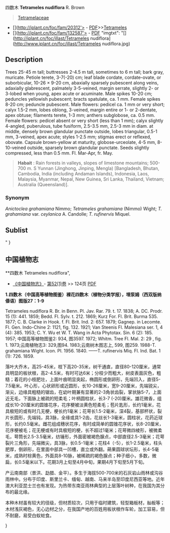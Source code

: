 四数木 **Tetrameles nudiflora** R. Brown

> [Tetramelaceae](http://www.iplant.cn/info/Tetramelaceae?t=foc)
* [](http://iplant.cn/foc/fam/20312'> - [PDF](http://iplant.cn/foc/pdf/Tetramelaceae.pdf)>>[Tetrameles](http://www.iplant.cn/info/Tetrameles?t=foc)
* [](http://iplant.cn/foc/fam/132587'> - [PDF](http://www.iplant.cn/foc/pdf/Tetrameles.pdf)
  "imgtxt": "[](http://iplant.cn/foc/illast/Tetrameles nudiflora](http://www.iplant.cn/foc/illast/Tetrameles nudiflora.jpg)

## Description

Trees 25-45 m tall; buttresses 2-4.5 m tall, sometimes to 6 m tall; bark gray, muricate. Petiole terete, 3-7(-20) cm; leaf blade cordate, cordate-ovate, or suborbicular, 10-26 × 9-20 cm, abaxially sparsely pubescent along veins, adaxially glabrescent, palmately 3-5-veined, margin serrate, slightly 2- or 3-lobed when young, apex acute or acuminate. Male spikes 10-20 cm; peduncles yellowish pubescent; bracts spatulate, ca. 1 mm. Female spikes 8-20 cm; peduncle pubescent. Male flowers: pedicel ca. 1 mm or very short; calyx 1.5-2 mm, lobes oblong, 3-veined, margin entire or 1- or 2-dentate, apex obtuse; filaments terete, 1-3 mm; anthers subglobose, ca. 0.5 mm. Female flowers: pedicel absent or very short (less than 1 mm); calyx slightly 4-angled, puberulous, tube fusiform, 2.5-3.5 mm, 2.5-3 mm in diam. at middle, densely brown glandular punctate outside, lobes triangular, 0.5-1 mm, 3-veined, apex acute; styles 1-2.5 mm; stigmas erect or reflexed, obovate. Capsule brown-yellow at maturity, globose-urceolate, 4-5 mm, 8-10-veined outside, sparsely brown glandular punctate. Seeds slightly compressed, less than 0.5 mm. Fl. Mar-Apr, fr. May.


> **Habait** : 
> Rain forests in valleys, slopes of limestone mountains; 500-700 m. S Yunnan (Jinghong, Jinping, Mengla) [Bangladesh, Bhutan, Cambodia, India (including Andaman Islands), Indonesia, Laos, Malaysia, Myanmar, Nepal, New Guinea, Sri Lanka, Thailand, Vietnam; Australia (Queensland)].

### Synonym
*Anictoclea grahamiana* Nimmo; *Tetrameles grahamiana* (Nimmo) Wight; *T. grahamiana* var. *ceylanica* A. Candolle; *T. rufinervis* Miquel.


## Sublist
"
}
## 中国植物志



**四数木 Tetrameles nudiflora",



* [《中国植物志》](http://www.iplant.cn/frps)- [第52(1)卷](http://www.iplant.cn/frps/vol/52(1)) >> 124页 [PDF](http://www.iplant.cn/frps/pdf/52(1)/124.PDF)


**1.四数木（中国高等植物图鉴）裸花四数木（植物分类学报），埋泵姆（西双版纳傣语）图版27：1-9**

Tetrameles nudiflora R. Br. in Benn. Pl. Jav. Rar. 79. t. 17. 1838; A. DC. Prodr. 15 (1): 441. 1859; Bedd. Fl. Sylv. t. 212. 1869; Kurz For. Fl. Brit. Burma 535. 1877; C. B. Clarke in Hook. f. Fl. Brit. Ind. 2: 657. 1879; Gagnep. in Lecomte. Fl. Gen. Indo-Chine 2: 1121, fig. 132. 1921; Van Steenis Fl. Malesiana ser. 1, 4 (4): 385. 1953; C. Y. Wu et W. T. Wang in Acta Phytotax. Sin. 6 (2): 185. 1957; 中国高等植物图鉴2: 934, 图3597. 1972; Whitm. Tree Fl. Mal. 2: 29 , fig. 1. 1973;云南植物志3: 329,图94. 1983;云南树木图志上, 599, 图259. 1988-T. grahamiana Wight. Icon. Pl. 1956. 1840. ——T. rufinervis Miq. Fl. Ind. Bat. 1 (1): 726. 1859.

落叶大乔木，高25-45米，枝下高20-35米，树干通直，直径80-120厘米，通常具明显的板状根，高2-4.5米，有时可达6米；分枝少而粗大，树皮表面灰色，粗糙；着花的小枝肥壮，上面叶痕明显突起，椭圆形或倒卵形，先端凹入，直径5-7.5毫米。叶心形，心状卵形或近圆形，长10-26厘米，宽9-20厘米，先端锐尖，渐尖，边缘具粗糙的锯齿，在幼叶期兼有显著的2-3角状齿裂，掌状脉5-7，上面近无毛，下面脉上被疏的短柔毛；叶柄圆柱状，长3-7 (-20)厘米。雄花微香，组成长10-20厘米的圆锥花序，花序梗被淡黄色短柔毛；苞片匙形，长约1毫米，花具极短的或有时几无梗，梗长约1毫米；花萼长1.5-2毫米，深4裂，基部杯状，裂片长圆形，先端钝，具3脉，全缘或具1-2齿，花丝长1-3毫米，圆柱状，花药近球形，长约0.5毫米。雌花组成穗状花序，有时成简单的圆锥花序状，长8-20厘米，花序梗被毛；花无梗或有时具极短的梗，长不超过1毫米；花萼微四棱形，被微柔毛，萼筒长2.5-3.5毫米，纺锤形，外面密被褐色腺点，中部直径2.5-3毫米；花萼裂片三角形，先端微尖，具3脉，长0.5-1毫米；花柱4（-5），长1-2.5毫米，柱头肥厚，倒卵形，在里面中部具一凹槽，直立或外翻。蒴果圆球状坛形，长4-5毫米，成熟时棕黄色，外面具8-10脉，被稀疏的褐色腺点；种子细小，多数，微扁，长0.5毫米以下。花期3月上旬至4月中旬，果期4月下旬至5月下旬。

产云南南部（景洪、勐腊、金平）。多生于海拔500-700米的石灰岩山雨林或沟谷雨林中。分布于印度、斯里兰卡、缅甸、越南、马来半岛至印度尼西亚等地。近年澳大利亚昆士兰也有发现。为热带东南亚雨林典型的上层落叶树种，在我国为其分布的最北缘。

本种木材虽有较大的径级，但材质较次，只用于临时建筑，轻型箱板材，舢板等；木材浅灰褐色，无心边材之分，在我国产地的百姓用板状根作车轮，加工容易，但不耐磨，易受白蚁蛀食。



}
